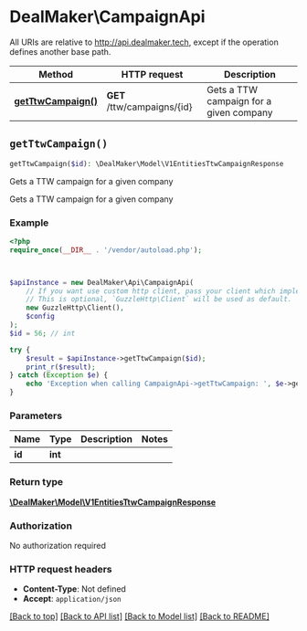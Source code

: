 # DealMaker\CampaignApi

All URIs are relative to http://api.dealmaker.tech, except if the operation defines another base path.

| Method | HTTP request | Description |
| ------------- | ------------- | ------------- |
| [**getTtwCampaign()**](CampaignApi.md#getTtwCampaign) | **GET** /ttw/campaigns/{id} | Gets a TTW campaign for a given company |


## `getTtwCampaign()`

```php
getTtwCampaign($id): \DealMaker\Model\V1EntitiesTtwCampaignResponse
```

Gets a TTW campaign for a given company

Gets a TTW campaign for a given company

### Example

```php
<?php
require_once(__DIR__ . '/vendor/autoload.php');



$apiInstance = new DealMaker\Api\CampaignApi(
    // If you want use custom http client, pass your client which implements `GuzzleHttp\ClientInterface`.
    // This is optional, `GuzzleHttp\Client` will be used as default.
    new GuzzleHttp\Client(),
    $config
);
$id = 56; // int

try {
    $result = $apiInstance->getTtwCampaign($id);
    print_r($result);
} catch (Exception $e) {
    echo 'Exception when calling CampaignApi->getTtwCampaign: ', $e->getMessage(), PHP_EOL;
}
```

### Parameters

| Name | Type | Description  | Notes |
| ------------- | ------------- | ------------- | ------------- |
| **id** | **int**|  | |

### Return type

[**\DealMaker\Model\V1EntitiesTtwCampaignResponse**](../Model/V1EntitiesTtwCampaignResponse.md)

### Authorization

No authorization required

### HTTP request headers

- **Content-Type**: Not defined
- **Accept**: `application/json`

[[Back to top]](#) [[Back to API list]](../../README.md#endpoints)
[[Back to Model list]](../../README.md#models)
[[Back to README]](../../README.md)
